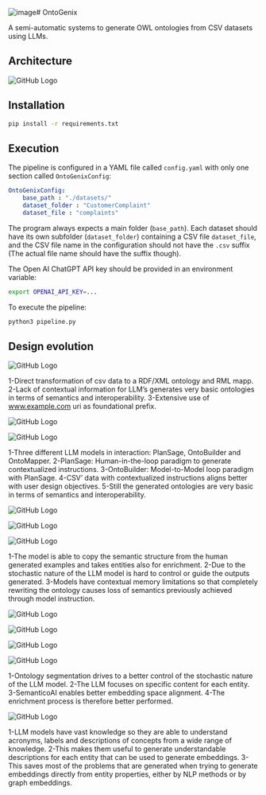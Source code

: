 ![image](https://github.com/mikelval82/OntoGenix/assets/57663701/6d101171-be08-4319-a6a4-9e23bec46934)# OntoGenix

A semi-automatic systems to generate OWL ontologies from CSV datasets using LLMs.

## Architecture

![GitHub Logo](/images/OntoGenix_0.1.3.png)

## Installation

```bash
pip install -r requirements.txt
```

## Execution

The pipeline is configured in a YAML file called `config.yaml` with only one section called `OntoGenixConfig`:

```yaml
OntoGenixConfig:
    base_path : "./datasets/"
    dataset_folder : "CustomerComplaint"
    dataset_file : "complaints"
```

The program always expects a main folder (`base_path`). Each dataset should have its own subfolder (`dataset_folder`) containing a CSV file `dataset_file`, and the CSV file name in the configuration should not have the `.csv` suffix (The actual file name should have the suffix though).

The Open AI ChatGPT API key should be provided in an environment variable:

```bash
export OPENAI_API_KEY=...
```

To execute the pipeline:

```bash
python3 pipeline.py
```

## Design evolution

![GitHub Logo](/images/OntoGenix_0.1.0.png)

1-Direct transformation of csv data to a RDF/XML ontology and RML mapp.
2-Lack of contextual information for LLM’s generates very basic ontologies in terms of semantics and interoperability. 
3-Extensive use of www.example.com uri as foundational prefix. 

![GitHub Logo](/images/OntoGenix_0.1.1.png)

![GitHub Logo](/images/OntoGenix_0.1.1_detail.png)

1-Three different LLM models in interaction: PlanSage, OntoBuilder and OntoMapper.
2-PlanSage: Human-in-the-loop paradigm to generate contextualized instructions. 
3-OntoBuilder: Model-to-Model loop paradigm with PlanSage. 
4-CSV’ data with contextualized instructions aligns better with user design objectives.
5-Still the generated ontologies are very basic in terms of semantics and interoperability.

![GitHub Logo](/images/OntoGenix_0.1.2.png)

![GitHub Logo](/images/OntoGenix_0.1.2_detail_a.png)

![GitHub Logo](/images/OntoGenix_0.1.2_detail_b.png)

1-The model is able to copy the semantic structure from the human generated examples and takes entities also for enrichment.
2-Due to the stochastic nature of the LLM model is hard to control or guide the outputs generated. 
3-Models have contextual memory limitations so that completely rewriting the ontology causes loss of semantics previously achieved through model instruction.

![GitHub Logo](/images/OntoGenix_0.1.3.png)

![GitHub Logo](/images/OntoGenix_0.1.3_step_1.png)

![GitHub Logo](/images/OntoGenix_0.1.3_step_2.png)

![GitHub Logo](/images/OntoGenix_0.1.3_step_3.png)

1-Ontology segmentation drives to a better control of the stochastic nature of the LLM model. 
2-The LLM focuses on specific content for each entity.
3-SemanticoAI enables better embedding space alignment.
4-The enrichment process is therefore better performed.

![GitHub Logo](/images/SemanticoAI_0.1.0.png)

1-LLM models have vast knowledge so they are able to understand acronyms, labels and descriptions of concepts from a wide range of knowledge.
2-This makes them useful to generate understandable descriptions for each entity that can be used to generate embeddings. 
3-This saves most of the problems that are generated when trying to generate embeddings directly from entity properties, either by NLP methods or by graph embeddings.

